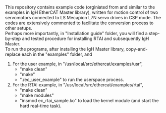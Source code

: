 This repository contains example code (orginiated from and similar to the examples in IgH EtherCAT Master library), 
written for motion control of two servomotors connected to LS Mecapion L7N servo drives in CSP mode. The codes are extensively 
commented to facilitate the conversion process to other setups.  
Perhaps more importantly, in "Installation guide" folder, you will find a step-by-step and tested procedure for installing RTAI and subsequently
IgH Master.    
To run the programs, after installing the IgH Master library, copy-and-replace each in the "examples" folder, and 
1. For the user example, in "/usr/local/src/ethercat/examples/usr",
   - "make clean" 
   - "make"   
   - "./ec_user_example" to run the userspace process. 
2. For the RTAI example, in "/usr/local/src/ethercat/examples/rtai",
   - "make clean" 
   - "make modules"  
   - "insmod ec_rtai_sample.ko" to load the kernel module (and start the hard real-time task).



